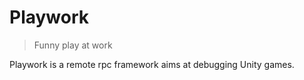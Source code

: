 # Playwork

> Funny play at work

Playwork is a remote rpc framework aims at debugging Unity games.
